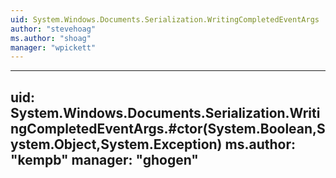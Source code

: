 ```yaml
---
uid: System.Windows.Documents.Serialization.WritingCompletedEventArgs
author: "stevehoag"
ms.author: "shoag"
manager: "wpickett"
---
```


---
uid: System.Windows.Documents.Serialization.WritingCompletedEventArgs.#ctor(System.Boolean,System.Object,System.Exception)
ms.author: "kempb"
manager: "ghogen"
---
